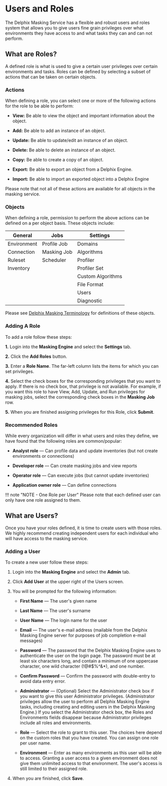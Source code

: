 # Users and Roles

The Delphix Masking Service has a flexible and robust users and roles
system that allows you to give users fine grain privileges over what
environments they have access to and what tasks they can and can not
perform.

## What are Roles?

A defined role is what is used to give a certain user privileges over
certain environments and tasks. Roles can be defined by selecting a
subset of actions that can be taken on certain objects.

### Actions

When defining a role, you can select one or more of the following actions
for the role to be able to perform:

  - **View:** Be able to view the object and important information
    about the object.

  - **Add:** Be able to add an instance of an object.

  - **Update:** Be able to update/edit an instance of an object.

  - **Delete:** Be able to delete an instance of an object.

  - **Copy:** Be able to create a copy of an object.

  - **Export:** Be able to export an object from a Delphix Engine.

  - **Import:** Be able to import an exported object into a Delphix Engine

Please note that not all of these actions are available for all objects
in the masking service.

### Objects

When defining a role, permission to perform the above actions can be
defined on a per object basis. These objects include:

| **General** | **Jobs**    | **Settings**      |
| ----------- | ----------- | ----------------- |
| Environment | Profile Job | Domains           |
| Connection  | Masking Job | Algorithms        |
| Ruleset     | Scheduler   | Profiler          |
| Inventory   |             | Profiler Set      |
|             |             | Custom Algorithms |
|             |             | File Format       |
|             |             | Users             |
|             |             | Diagnostic        |

Please see [Delphix Masking Terminology](Definitions_-_Terms_and_Meanings/) for definitions of these objects.

### Adding A Role

To add a role follow these steps:

  **1.** Login into the **Masking Engine** and select the
    **Settings** tab.

  **2.** Click the **Add Roles** button.

  **3.** Enter a **Role Name**. The far-left column lists the
    items for which you can set privileges.

  **4.** Select the check boxes for the corresponding
    privileges that you want to apply. If there is no check box, that
    privilege is not available. For example, if you want this role to
    have View, Add, Update, and Run privileges for masking jobs,
    select the corresponding check boxes in the **Masking Job** row.

  **5.** When you are finished assigning privileges for this
    Role, click **Submit**.

### Recommended Roles

While every organization will differ in what users and roles they
define, we have found that the following roles are common/popular:

  - **Analyst role** — Can profile data and update inventories (but
    not create environments or connections)

  - **Developer role** — Can create masking jobs and view reports

  - **Operator role** — Can execute jobs (but cannot update
    inventories)

  - **Application owner role** — Can define
connections

!!! note "NOTE - One Role per User"
    Please note that each defined user can only have one role assigned to them.

## What are Users?

Once you have your roles defined, it is time to create users with those
roles. We highly recommend creating independent users for each
individual who will have access to the masking service.

### Adding a User

To create a new user follow these steps:

  1. Login into the **Masking Engine** and select the
    **Admin** tab.

  2. Click **Add** **User** at the upper right of the Users
    screen.

  3. You will be prompted for the following information:
    
      -  **First Name** — The user's given name

      -  **Last Name** — The user's surname

      -  **User Name** — The login name for the user

      -  **Email** — The user's e-mail address (mailable from the
        Delphix Masking Engine server for purposes of job completion
        e-mail messages)

      -  **Password** — The password that the Delphix Masking Engine
        uses to authenticate the user on the login page. The password
        must be at least six characters long, and contain a minimum of
        one uppercase character, one wild character (\!@\#$%^&\*), and
        one number.

      -  **Confirm Password** — Confirm the password with double-entry
        to avoid data entry error.

      -  **Administrator** — (Optional) Select the Administrator check
        box if you want to give this user Administrator privileges.
        (Administrator privileges allow the user to perform all
        Delphix Masking Engine tasks, including creating and editing
        users in the Delphix Masking Engine.) If you select the
        Administrator check box, the Roles and Environments fields
        disappear because Administrator privileges include all roles
        and environments.

      -  **Role** — Select the role to grant to this user. The choices
        here depend on the custom roles that you have created. You can
        assign one role per user name.

      -  **Environment** — Enter as many environments as this user will
        be able to access. Granting a user access to a given
        environment does not give them unlimited access to that
        environment. The user's access is still limited to their
        assigned role.

  4. When you are finished, click **Save**.

